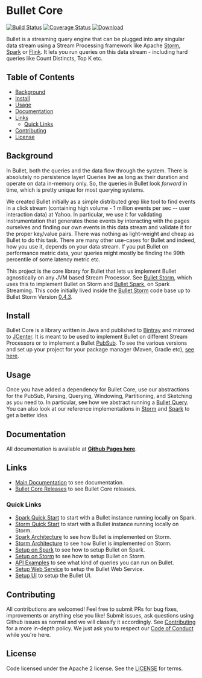 # Bullet Core

[![Build Status](https://travis-ci.org/bullet-db/bullet-core.svg?branch=master)](https://travis-ci.org/bullet-db/bullet-core) [![Coverage Status](https://coveralls.io/repos/github/bullet-db/bullet-core/badge.svg?branch=master)](https://coveralls.io/github/bullet-db/bullet-core?branch=master) [![Download](https://api.bintray.com/packages/yahoo/maven/bullet-core/images/download.svg) ](https://bintray.com/yahoo/maven/bullet-core/_latestVersion)

Bullet is a streaming query engine that can be plugged into any singular data stream using a Stream Processing framework like Apache [Storm](https://storm.apache.org), [Spark](https://spark.apache.org) or [Flink](https://flink.apache.org). It lets you run queries on this data stream - including hard queries like Count Distincts, Top K etc.

## Table of Contents

- [Background](#background)
- [Install](#install)
- [Usage](#usage)
- [Documentation](#documentation)
- [Links](#links)
    - [Quick Links](#quick-links)
- [Contributing](#contributing)
- [License](#license)

## Background

In Bullet, both the queries and the data flow through the system. There is absolutely no persistence layer! Queries live as long as their duration and operate on data in-memory only. So, the queries in Bullet look *forward* in time, which is pretty unique for most querying systems.

We created Bullet initially as a simple distributed grep like tool to find events in a click stream (containing high volume - 1 million events per sec -- user interaction data) at Yahoo. In particular, we use it for validating instrumentation that generates these events by interacting with the pages ourselves and finding our own events in this data stream and validate it for the proper key/value pairs. There was nothing as light-weight and cheap as Bullet to do this task.
There are many other use-cases for Bullet and indeed, how you use it, depends on your data stream. If you put Bullet on performance metric data, your queries might mostly be finding the 99th percentile of some latency metric etc.

This project is the core library for Bullet that lets us implement Bullet agnostically on any JVM based Stream Processor. See [Bullet Storm](https://github.com/bullet-db/bullet-storm), which uses this to implement Bullet on Storm and [Bullet Spark](https://github.com/bullet-db/bullet-spark), on Spark Streaming. This code initially lived inside the [Bullet Storm](https://github.com/bullet-db/bullet-storm) code base up to Bullet Storm Version [0.4.3](https://github.com/bullet-db/bullet-storm/releases/tag/bullet-storm-0.4.3).

## Install

Bullet Core is a library written in Java and published to [Bintray](https://bintray.com/yahoo/maven/bullet-core) and mirrored to [JCenter](http://jcenter.bintray.com/com/yahoo/bullet/bullet-core/).
It is meant to be used to implement Bullet on different Stream Processors or to implement a Bullet [PubSub](https://bullet-db.github.io/pubsub/architecture/). To see the various versions and set up your project for your package manager (Maven, Gradle etc), [see here](https://bullet-db.github.io/releases/#bullet-core).

## Usage

Once you have added a dependency for Bullet Core, use our abstractions for the PubSub, Parsing, Querying, Windowing, Partitioning, and Sketching as you need to. In particular, see how we abstract running a [Bullet Query](https://github.com/bullet-db/bullet-core/blob/master/src/main/java/com/yahoo/bullet/querying/Querier.java). You can also look at our reference implementations in [Storm](https://github.com/bullet-db/bullet-storm) and [Spark](https://github.com/bullet-db/bullet-spark) to get a better idea.

## Documentation

All documentation is available at **[Github Pages here](https://bullet-db.github.io)**.

## Links

* [Main Documentation](https://bullet-db.github.io/) to see documentation.
* [Bullet Core Releases](https://bullet-db.github.io/releases/#bullet-core) to see Bullet Core releases.

### Quick Links

* [Spark Quick Start](https://bullet-db.github.io/quick-start/spark) to start with a Bullet instance running locally on Spark.
* [Storm Quick Start](https://bullet-db.github.io/quick-start/storm) to start with a Bullet instance running locally on Storm.
* [Spark Architecture](https://bullet-db.github.io/backend/spark-architecture/) to see how Bullet is implemented on Storm.
* [Storm Architecture](https://bullet-db.github.io/backend/storm-architecture/) to see how Bullet is implemented on Storm.
* [Setup on Spark](https://bullet-db.github.io/backend/spark-setup/) to see how to setup Bullet on Spark.
* [Setup on Storm](https://bullet-db.github.io/backend/storm-setup/) to see how to setup Bullet on Storm.
* [API Examples](https://bullet-db.github.io/ws/examples/) to see what kind of queries you can run on Bullet.
* [Setup Web Service](https://bullet-db.github.io/ws/setup/) to setup the Bullet Web Service.
* [Setup UI](https://bullet-db.github.io/ui/setup/) to setup the Bullet UI.

## Contributing

All contributions are welcomed! Feel free to submit PRs for bug fixes, improvements or anything else you like! Submit issues, ask questions using Github issues as normal and we will classify it accordingly. See [Contributing](Contributing.md) for a more in-depth policy. We just ask you to respect our [Code of Conduct](Code-of-Conduct.md) while you're here.

## License

Code licensed under the Apache 2 license. See the [LICENSE](LICENSE) for terms.
